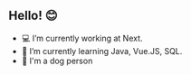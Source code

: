 ## Hello! :blush:

- :computer: I’m currently working at Next.
- 🌱 I’m currently learning Java, Vue.JS, SQL.
- :dog: I'm a dog person 
